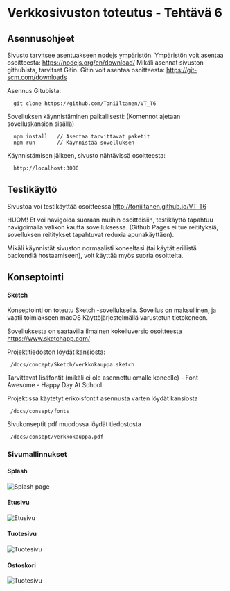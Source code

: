 # Verkkosivuston toteutus - Tehtävä 6

## Asennusohjeet
  Sivusto tarvitsee asentuakseen nodejs ympäristön. Ympäristön voit asentaa osoitteesta: https://nodejs.org/en/download/
  Mikäli asennat sivuston githubista, tarvitset Gitin. Gitin voit asentaa osoitteesta: https://git-scm.com/downloads
  
  Asennus Gitubista: 

  ```
    git clone https://github.com/ToniIltanen/VT_T6
  ```

  Sovelluksen käynnistäminen paikallisesti:
  (Komennot ajetaan sovelluskansion sisällä)

  ```
    npm install   // Asentaa tarvittavat paketit
    npm run       // Käynnistää sovelluksen
  ```

  Käynnistämisen jälkeen, sivusto nähtävissä osoitteesta: 
  ```
    http://localhost:3000
  ```

## Testikäyttö
  Sivustoa voi testikäyttää osoitteessa http://toniiltanen.github.io/VT_T6

  HUOM! Et voi navigoida suoraan muihin osoitteisiin, testikäyttö tapahtuu navigoimalla valikon kautta sovelluksessa.
  (Github Pages ei tue reitityksiä, sovelluksen reititykset tapahtuvat reduxia apunakäyttäen).

  Mikäli käynnistät sivuston normaalisti koneeltasi (tai käytät erillistä backendiä hostaamiseen), voit käyttää myös suoria osoitteita.

## Konseptointi

   ####  Sketch
   Konseptointi on toteutu Sketch -sovelluksella. 
   Sovellus on maksullinen, ja vaatii toimiakseen macOS Käyttöjärjestelmällä varustetun tietokoneen. 

   Sovelluksesta on saatavilla ilmainen kokeiluversio osoitteesta https://www.sketchapp.com/

   Projektitiedoston löydät kansiosta:
   ```
    /docs/concept/Sketch/verkkokauppa.sketch
   ```
   Tarvittavat lisäfontit (mikäli ei ole asennettu omalle koneelle)
      - Font Awesome
      - Happy Day At School

   Projektissa käytetyt erikoisfontit asennusta varten löydät kansiosta 
   ```
    /docs/consept/fonts
   ````

   Sivukonseptit pdf muodossa löydät tiedostosta
   ```
    /docs/consept/verkkokauppa.pdf
   ```

   ### Sivumallinnukset

   #### Splash
   ![Splash page](docs/consept/Splash_page.png)

   #### Etusivu
   ![Etusivu](docs/consept/Main_page.png)

   #### Tuotesivu
   ![Tuotesivu](docs/consept/Product_page.png)

   #### Ostoskori
   ![Tuotesivu](docs/consept/Shopping_basket.png)